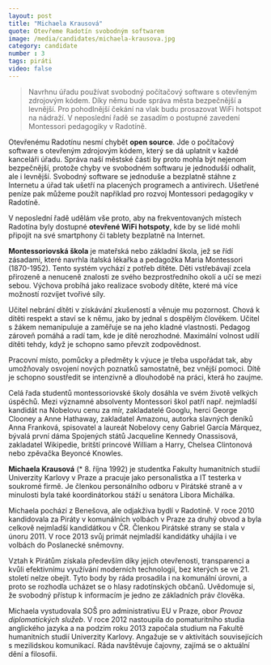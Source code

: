 ```yaml
---
layout: post
title: "Michaela Krausová"
quote: Otevřeme Radotín svobodným softwarem
image: /media/candidates/michaela-krausova.jpg
category: candidate
number : 3
tags: piráti
video: false
---
```


> Navrhnu úřadu používat svobodný počítačový software s otevřeným
zdrojovým kódem. Díky němu bude správa města bezpečnější a levnější. Pro
pohodlnější čekání na vlak budu prosazovat WiFi hotspot na nádraží. V neposlední řadě se zasadím o postupné zavedení Montessori pedagogiky v Radotíně.

Otevřenému Radotínu nesmí chybět **open source**. Jde o počítačový software s otevřeným
zdrojovým kódem, který se dá uplatnit v každé kanceláři úřadu. Správa naší městské části by
proto mohla být nejenom bezpečnější, protože chyby ve svobodném softwaru je jednodušší odhalit, ale i levnější. Svobodný software se jednoduše a bezplatně stáhne z Internetu a úřad tak ušetří na placených programech a antivirech. Ušetřené peníze pak můžeme použít například pro rozvoj Montessori pedagogiky v Radotíně.

V neposlední řadě udělám vše proto, aby na frekventovaných místech Radotína byly
dostupné **otevřené WiFi hotspoty**, kde by se lidé mohli připojit na své smartphony či tablety bezplatně
na Internet.


**Montessoriovská škola** je mateřská nebo základní škola, jež se řídí zásadami, které navrhla italská lékařka a pedagožka Maria Montessori (1870-1952). Tento systém vychází z potřeb dítěte. Děti vstřebávají zcela přirozeně a nenuceně znalosti ze svého bezprostředního okolí a učí se mezi sebou. Výchova probíhá jako realizace svobody dítěte, které má více možností rozvíjet tvořivé síly.

Učitel nebrání dítěti v získávání zkušeností a věnuje mu pozornost. Chová k dítěti respekt a staví se k němu, jako by jednal s dospělým člověkem. Učitel s žákem nemanipuluje a zaměřuje se na jeho kladné vlastnosti. Pedagog zároveň pomáhá a radí tam, kde je dítě nerozhodné. Maximální volnost udílí dítěti tehdy, když je schopno samo převzít zodpovědnost.

Pracovní místo, pomůcky a předměty k výuce je třeba uspořádat tak, aby umožňovaly osvojení nových poznatků samostatně, bez vnější pomoci. Dítě je schopno soustředit se intenzivně a dlouhodobě na práci, která ho zaujme. 

Celá řada studentů montessoriovské školy dosáhla ve svém životě velkých úspěchů. Mezi významné absolventy Montessori škol patří např. nejmladší kandidát na Nobelovu cenu za mír, zakladatelé Googlu, herci George Clooney a Anne Hathaway, zakladatel Amazonu, autorka slavných deníků Anna Franková, spisovatel a laureát Nobelovy ceny Gabriel García Márquez, bývalá první dáma Spojených států Jacqueline Kennedy Onassisová, zakladatel Wikipedie, britští princové William a Harry, Chelsea Clintonová nebo zpěvačka Beyoncé Knowles.

**Michaela Krausová** (* 8. října 1992) je studentka Fakulty humanitních studií Univerzity Karlovy v Praze a pracuje jako personalistka a IT testerka v soukromé firmě. Je členkou personálního odboru v Pirátské straně a v minulosti byla také koordinátorkou stáží u senátora Libora Michálka. 

Michaela pochází z Benešova, ale odjakživa bydlí v Radotíně. V roce 2010 kandidovala za Piráty v komunálních volbách v Praze za druhý obvod a byla celkově nejmladší kandidátkou v ČR. Členkou Pirátské strany se stala v únoru 2011. V roce 2013 svůj primát nejmladší kandidátky uhájila i ve volbách do Poslanecké sněmovny.

Vztah k Pirátům získala především díky jejich otevřenosti, transparenci a kvůli efektivnímu využívání moderních technologií, bez kterých se ve 21. století nelze obejít. Tyto body by ráda prosadila i na komunální úrovni, a proto se rozhodla ucházet se o hlasy radotínských občanů. Uvědomuje si, že svobodný přístup k informacím je jedno ze základních práv člověka.

Michaela vystudovala SOŠ pro administrativu EU v Praze, obor *Provoz diplomatických služeb*. V roce 2012 nastoupila do pomaturitního studia anglického jazyka a na podzim roku 2013 započala studium na Fakultě humanitních studií Univerzity Karlovy. Angažuje se v aktivitách souvisejících s mezilidskou komunikací. Ráda navštěvuje čajovny, zajímá se o aktuální dění a filosofii. 
